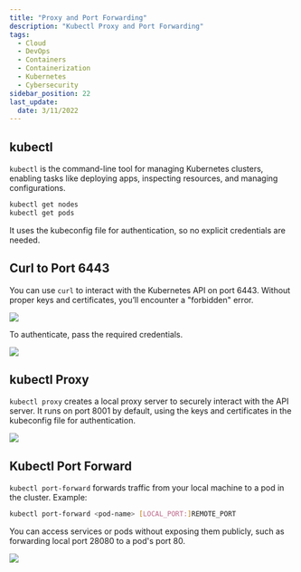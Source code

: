 ```yaml
---
title: "Proxy and Port Forwarding"
description: "Kubectl Proxy and Port Forwarding"
tags: 
  - Cloud
  - DevOps
  - Containers
  - Containerization
  - Kubernetes
  - Cybersecurity
sidebar_position: 22
last_update:
  date: 3/11/2022
---
```



## kubectl  

`kubectl` is the command-line tool for managing Kubernetes clusters, enabling tasks like deploying apps, inspecting resources, and managing configurations.  

```bash
kubectl get nodes  
kubectl get pods  
```  
It uses the kubeconfig file for authentication, so no explicit credentials are needed.

## Curl to Port 6443  

You can use `curl` to interact with the Kubernetes API on port 6443. Without proper keys and certificates, you’ll encounter a "forbidden" error. 

<div class='img-center'>

![](/img/docs/k8s-security-curl-to-port-6443-forbidden.png)

</div>

To authenticate, pass the required credentials.  

<div class='img-center'>

![](/img/docs/k8s-security-curl-to-port-6443-with-parameters.png)

</div>


## kubectl Proxy  

`kubectl proxy` creates a local proxy server to securely interact with the API server. It runs on port 8001 by default, using the keys and certificates in the kubeconfig file for authentication.

<div class='img-center'>

![](/img/docs/kubectl-proxy-uses-port-8001.png)

</div>

## Kubectl Port Forward  

`kubectl port-forward` forwards traffic from your local machine to a pod in the cluster. Example:  

```bash
kubectl port-forward <pod-name> [LOCAL_PORT:]REMOTE_PORT
```  

You can access services or pods without exposing them publicly, such as forwarding local port 28080 to a pod's port 80.

<div class='img-center'>

![](/img/docs/kubectl-port-forwarding.png)

</div>